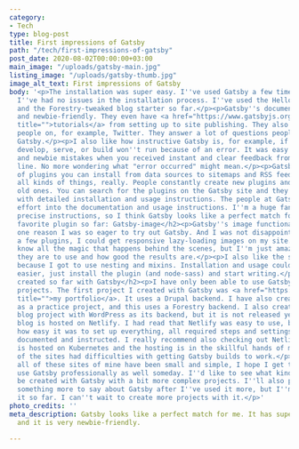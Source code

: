 ```yaml
---
category:
- Tech
type: blog-post
title: First impressions of Gatsby
path: "/tech/first-impressions-of-gatsby"
post_date: 2020-08-02T00:00:00+03:00
main_image: "/uploads/gatsby-main.jpg"
listing_image: "/uploads/gatsby-thumb.jpg"
image_alt_text: First impressions of Gatsby
body: '<p>The installation was super easy. I''ve used Gatsby a few times now, and
  I''ve had no issues in the installation process. I''ve used the Hello World starter
  and the Forestry-tweaked blog starter so far.</p><p>Gatsby''s documentation is excellent
  and newbie-friendly. They even have <a href="https://www.gatsbyjs.org/tutorial/"
  title="">tutorials</a> from setting up to site publishing. They also have very active
  people on, for example, Twitter. They answer a lot of questions people have about
  Gatsby.</p><p>I also like how instructive Gatsby is, for example, if the commands
  develop, serve, or build won''t run because of an error. It was easy to fix typos
  and newbie mistakes when you received instant and clear feedback from the command
  line. No more wondering what "error occurred" might mean.</p><p>Gatsby has a ton
  of plugins you can install from data sources to sitemaps and RSS feeds and just
  all kinds of things, really. People constantly create new plugins and update the
  old ones. You can search for the plugins on the Gatsby site and they provide you
  with detailed installation and usage instructions. The people at Gatsby have put
  effort into the documentation and usage instructions. I''m a huge fan of clear and
  precise instructions, so I think Gatsby looks like a perfect match for me.</p><h2>My
  favorite plugin so far: Gatsby-image</h2><p>Gatsby''s image functionalities were
  one reason I was so eager to try out Gatsby. And I was not disappointed! With just
  a few plugins, I could get responsive lazy-loading images on my site. I don''t even
  know all the magic that happens behind the scenes, but I''m just amazed at how easy
  they are to use and how good the results are.</p><p>I also like the sass plugin
  because I got to use nesting and mixins. Installation and usage couldn''t get any
  easier, just install the plugin (and node-sass) and start writing.</p><h2>What I''ve
  created so far with Gatsby</h2><p>I have only been able to use Gatsby on my own
  projects. The first project I created with Gatsby was <a href="https://sanna.ninja"
  title="">my portfolio</a>. It uses a Drupal backend. I have also created this blog
  as a practice project, and this uses a Forestry backend. I also created another
  blog project with WordPress as its backend, but it is not released yet.</p><p>My
  blog is hosted on Netlify. I had read that Netlify was easy to use, but I was surprised
  how easy it was to set up everything, all required steps and settings were well
  documented and instructed. I really recommend also checking out Netlify! My portfolio
  is hosted on Kubernetes and the hosting is in the skillful hands of my fiancé. Neither
  of the sites had difficulties with getting Gatsby builds to work.</p><p>Because
  all of these sites of mine have been small and simple, I hope I get the chance to
  use Gatsby professionally as well someday. I''d like to see what kind of magic can
  be created with Gatsby with a bit more complex projects. I''ll also probably have
  something more to say about Gatsby after I''ve used it more, but I''m really liking
  it so far. I can''t wait to create more projects with it.</p>'
photo_credits: ''
meta_description: Gatsby looks like a perfect match for me. It has superb documentation
  and it is very newbie-friendly.

---
```

